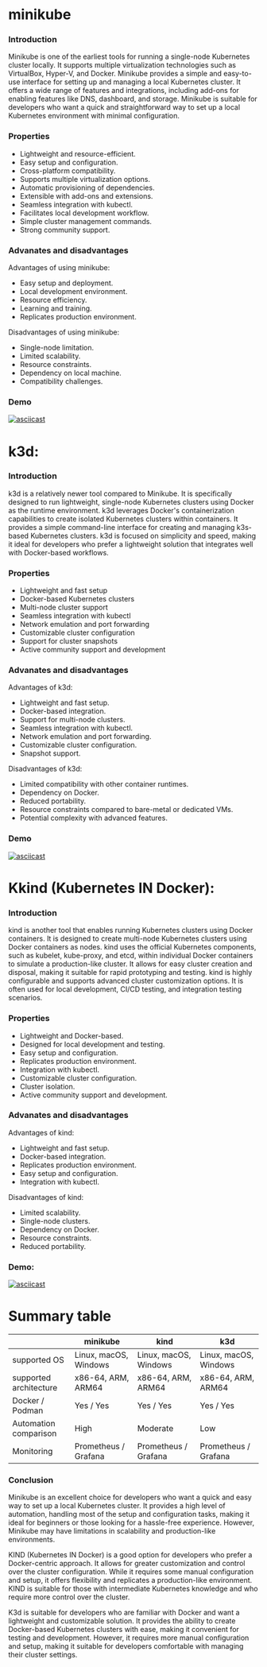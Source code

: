 # minikube

### Introduction
Minikube is one of the earliest tools for running a single-node Kubernetes cluster locally. It supports multiple virtualization technologies such as VirtualBox, Hyper-V, and Docker. Minikube provides a simple and easy-to-use interface for setting up and managing a local Kubernetes cluster. It offers a wide range of features and integrations, including add-ons for enabling features like DNS, dashboard, and storage. Minikube is suitable for developers who want a quick and straightforward way to set up a local Kubernetes environment with minimal configuration.

### Properties

- Lightweight and resource-efficient.
- Easy setup and configuration.
- Cross-platform compatibility.
- Supports multiple virtualization options.
- Automatic provisioning of dependencies.
- Extensible with add-ons and extensions.
- Seamless integration with kubectl.
- Facilitates local development workflow.
- Simple cluster management commands.
- Strong community support.

### Advanates and disadvantages

Advantages of using minikube:

- Easy setup and deployment.
- Local development environment.
- Resource efficiency.
- Learning and training.
- Replicates production environment.

Disadvantages of using minikube:

- Single-node limitation.
- Limited scalability.
- Resource constraints.
- Dependency on local machine.
- Compatibility challenges.

### Demo
[![asciicast](https://asciinema.org/a/588081.svg)](https://asciinema.org/a/588081)

# k3d:

### Introduction
k3d is a relatively newer tool compared to Minikube. It is specifically designed to run lightweight, single-node Kubernetes clusters using Docker as the runtime environment. k3d leverages Docker's containerization capabilities to create isolated Kubernetes clusters within containers. It provides a simple command-line interface for creating and managing k3s-based Kubernetes clusters. k3d is focused on simplicity and speed, making it ideal for developers who prefer a lightweight solution that integrates well with Docker-based workflows.

### Properties

- Lightweight and fast setup
- Docker-based Kubernetes clusters
- Multi-node cluster support
- Seamless integration with kubectl
- Network emulation and port forwarding
- Customizable cluster configuration
- Support for cluster snapshots
- Active community support and development

### Advanates and disadvantages

Advantages of k3d:

- Lightweight and fast setup.
- Docker-based integration.
- Support for multi-node clusters.
- Seamless integration with kubectl.
- Network emulation and port forwarding.
- Customizable cluster configuration.
- Snapshot support.

Disadvantages of k3d:

- Limited compatibility with other container runtimes.
- Dependency on Docker.
- Reduced portability.
- Resource constraints compared to bare-metal or dedicated VMs.
- Potential complexity with advanced features.

### Demo
[![asciicast](https://asciinema.org/a/588945.svg)](https://asciinema.org/a/588945)

# Kkind (Kubernetes IN Docker):

### Introduction
kind is another tool that enables running Kubernetes clusters using Docker containers. It is designed to create multi-node Kubernetes clusters using Docker containers as nodes. kind uses the official Kubernetes components, such as kubelet, kube-proxy, and etcd, within individual Docker containers to simulate a production-like cluster. It allows for easy cluster creation and disposal, making it suitable for rapid prototyping and testing. kind is highly configurable and supports advanced cluster customization options. It is often used for local development, CI/CD testing, and integration testing scenarios.

### Properties

- Lightweight and Docker-based.
- Designed for local development and testing.
- Easy setup and configuration.
- Replicates production environment.
- Integration with kubectl.
- Customizable cluster configuration.
- Cluster isolation.
- Active community support and development.

### Advanates and disadvantages

Advantages of kind:

- Lightweight and fast setup.
- Docker-based integration.
- Replicates production environment.
- Easy setup and configuration.
- Integration with kubectl.

Disadvantages of kind:

- Limited scalability.
- Single-node clusters.
- Dependency on Docker.
- Resource constraints.
- Reduced portability.

### Demo:

[![asciicast](https://asciinema.org/a/588458.svg)](https://asciinema.org/a/588458)

# Summary table
|                        | minikube               | kind                   | k3d                    |
| ---------------------- | ---------------------- | ---------------------- | ---------------------- |
| supported OS           | Linux, macOS, Windows  | Linux, macOS, Windows  | Linux, macOS, Windows  |
| supported architecture | x86-64, ARM, ARM64     | x86-64, ARM, ARM64     | x86-64, ARM, ARM64     |
| Docker / Podman        | Yes / Yes              | Yes / Yes              | Yes / Yes              |
| Automation comparison  | High                   | Moderate               | Low                    |
| Monitoring             | Prometheus / Grafana   | Prometheus / Grafana   | Prometheus / Grafana   |

### Conclusion

Minikube is an excellent choice for developers who want a quick and easy way to set up a local Kubernetes cluster. It provides a high level of automation, handling most of the setup and configuration tasks, making it ideal for beginners or those looking for a hassle-free experience. However, Minikube may have limitations in scalability and production-like environments.

KIND (Kubernetes IN Docker) is a good option for developers who prefer a Docker-centric approach. It allows for greater customization and control over the cluster configuration. While it requires some manual configuration and setup, it offers flexibility and replicates a production-like environment. KIND is suitable for those with intermediate Kubernetes knowledge and who require more control over the cluster.

K3d is suitable for developers who are familiar with Docker and want a lightweight and customizable solution. It provides the ability to create Docker-based Kubernetes clusters with ease, making it convenient for testing and development. However, it requires more manual configuration and setup, making it suitable for developers comfortable with managing their cluster settings.